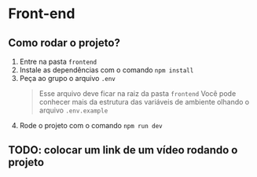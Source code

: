 # Front-end

## Como rodar o projeto?

1. Entre na pasta `frontend`
2. Instale as dependências com o comando `npm install`
3. Peça ao grupo o arquivo `.env`
   > Esse arquivo deve ficar na raiz da pasta `frontend`
   > Você pode conhecer mais da estrutura das variáveis de ambiente olhando o arquivo `.env.example`
4. Rode o projeto com o comando `npm run dev`

## TODO: colocar um link de um vídeo rodando o projeto
